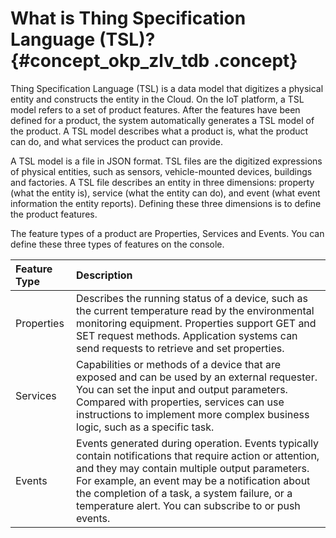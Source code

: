# What is Thing Specification Language \(TSL\)? {#concept_okp_zlv_tdb .concept}

Thing Specification Language \(TSL\) is a data model that digitizes a physical entity and constructs the entity in the Cloud. On the IoT platform, a TSL model refers to a set of product features. After the features have been defined for a product, the system automatically generates a TSL model of the product. A TSL model describes what a product is, what the product can do, and what services the product can provide.

A TSL model is a file in JSON format. TSL files are the digitized expressions of physical entities, such as sensors, vehicle-mounted devices, buildings and factories. A TSL file describes an entity in three dimensions: property \(what the entity is\), service \(what the entity can do\), and event \(what event information the entity reports\). Defining these three dimensions is to define the product features.

The feature types of a product are Properties, Services and Events. You can define these three types of features on the console.

|Feature Type|Description|
|:-----------|:----------|
|Properties|Describes the running status of a device, such as the current temperature read by the environmental monitoring equipment. Properties support GET and SET request methods. Application systems can send requests to retrieve and set properties.|
|Services|Capabilities or methods of a device that are exposed and can be used by an external requester. You can set the input and output parameters. Compared with properties, services can use instructions to implement more complex business logic, such as a specific task.|
|Events|Events generated during operation. Events typically contain notifications that require action or attention, and they may contain multiple output parameters. For example, an event may be a notification about the completion of a task, a system failure, or a temperature alert. You can subscribe to or push events.|

